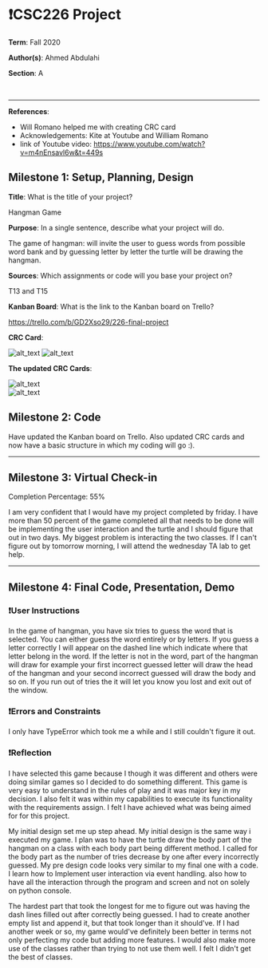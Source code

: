 # ❗CSC226 Project

**Term**: Fall 2020

️**Author(s)**: Ahmed Abdulahi

️**Section**: A

️

---

 **References**: 

 
 - Will Romano helped me with creating CRC card
 - Acknowledgements: Kite at Youtube and William Romano
 - link of Youtube video: https://www.youtube.com/watch?v=m4nEnsavl6w&t=449s

## Milestone 1: Setup, Planning, Design

   **Title**: What is the title of your project?
   
   
   Hangman Game
    
    
   **Purpose**: In a single sentence, describe what your project will do.
    
    
   The game of hangman: will invite the user to guess words from possible word bank and by guessing letter by letter the 
    turtle will be drawing the hangman. 
    
    
️**Sources**: Which assignments or code will you base your project on?


   T13 and T15
    
    
️**Kanban Board**: What is the link to the Kanban board on Trello?


   https://trello.com/b/GD2Xso29/226-final-project
    
    
️**CRC Card**:
    

![alt_text](image/crc_1.png)
![alt_text](image/crc2.png)

   **The updated CRC Cards**:
   
   
![alt_text](image/updated.png)  
![alt_text](image/updated2.png)

## Milestone 2: Code

Have updated the Kanban board on Trello. Also updated CRC cards and now have a basic structure in which my coding will go :). 

---

## Milestone 3: Virtual Check-in


Completion Percentage: 55% 


I am very confident that I would have my project completed by friday. I have more than 50 percent of the game completed 
all that needs to be done will be implementing the user interaction and the turtle and I should figure that out in two days. 
My biggest problem is interacting the two classes. If I can't figure out by tomorrow morning, I will attend the wednesday 
TA lab to get help. 

---

## Milestone 4: Final Code, Presentation, Demo

### ❗User Instructions

In the game of hangman, you have six tries to guess the word that is selected. You can either guess the word entirely or by letters.
If you guess a letter correctly I will appear on the dashed line which indicate where that letter belong in the word. If the letter is not
in the word, part of the hangman will draw for example your first incorrect guessed letter will draw the head of the hangman and your second 
incorrect guessed will draw the body and so on. If you run out of tries the it will let you know you lost and exit out of the window.

### ❗Errors and Constraints

I only have TypeError which took me a while and I still couldn't figure it out.
### ❗Reflection


I have selected this game because I though it was different and others were doing similar games so I decided to do something different.
This game is very easy to understand in the rules of play and it was major key in my decision. I also felt it was within my capabilities 
to execute its functionality with the requirements assign. I felt I have achieved what was being aimed for for this project. 


My initial design set me up step ahead. My initial design is the same way i executed my game. I plan was to have the turtle draw the body part of the hangman
on a class with each body part being different method. I called for the body part as the number of tries decrease by one after every incorrectly 
guessed. My pre design code looks very similar to my final one with a code. I learn how to Implement user interaction via event handling.
also how to have all the interaction through the program and screen and not on solely on python console.


The hardest part that took the longest for me to figure out was having the dash lines filled out after correctly being guessed.
I had to create another empty list and append it, but that took longer than it should've. If I had another week or so, my game would've definitely
been better in terms not only perfecting my code but adding more features. I would also make more use of the classes rather than trying to not use them well.
I felt I didn't get the best of classes.

